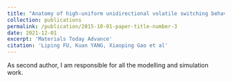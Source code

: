 ```yaml
---
title: "Anatomy of high-uniform unidirectional volatile switching behavior in SiO2/TiO2-based selection device"
collection: publications
permalink: /publication/2015-10-01-paper-title-number-3
date: 2021-12-01
excerpt: 'Materials Today Advance'
citation: 'Liping FU, Kuan YANG, Xiaoping Gao et al'
---
```

As second author, I am responsible for all the modelling and simulation work.
